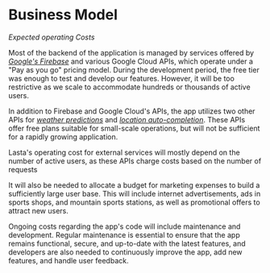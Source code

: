# Business Model

*Expected operating Costs*

Most of the backend of the application is managed by services offered by [*Google's Firebase*](https://firebase.google.com) and various Google Cloud APIs, which operate under a "Pay as you go" pricing model. During the development period, the free tier was enough to test and develop our features.
However, it will be too restrictive as we scale to accommodate hundreds or thousands of active users.

 In addition to Firebase and Google Cloud's APIs, the app utilizes two other APIs for [*weather predictions*](https://openweathermap.org/api) and [*location auto-completion*](https://radar.com/product/api). These APIs offer free plans suitable for small-scale operations, but will not be sufficient for a rapidly growing application.

Lasta's operating cost for external services will mostly depend on the number of active users, as these APIs charge costs based on the number of requests

It will also be needed to allocate a budget for marketing expenses to build a sufficiently large user base. This will include internet advertisements, ads in sports shops, and mountain sports stations, as well as promotional offers to attract new users.

Ongoing costs regarding the app's code will include maintenance and development. Regular maintenance is essential to ensure that the app remains functional, secure, and up-to-date with the latest features, and developers are also needed to continuously improve the app, add new features, and handle user feedback. 



